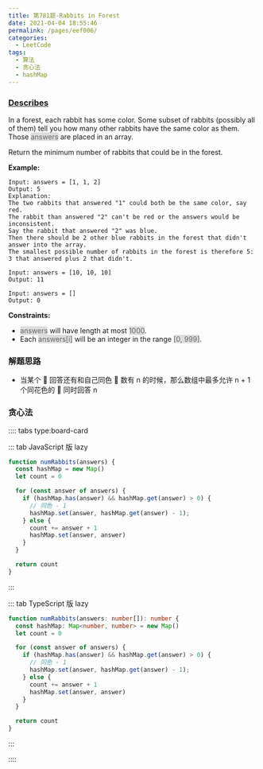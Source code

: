 ```yaml
---
title: 第781题-Rabbits in Forest
date: 2021-04-04 18:55:46
permalink: /pages/eef006/
categories:
  - LeetCode
tags:
  - 算法
  - 贪心法
  - hashMap
---
```


### [Describes](https://leetcode-cn.com/problems/rabbits-in-forest/)

In a forest, each rabbit has some color. Some subset of rabbits (possibly all of them) tell you how many other rabbits have the same color as them. Those <span style="background: #ddd; color: #666;">answers</span> are placed in an array.

Return the minimum number of rabbits that could be in the forest.

<!-- more -->

**Example:**

```
Input: answers = [1, 1, 2]
Output: 5
Explanation:
The two rabbits that answered "1" could both be the same color, say red.
The rabbit than answered "2" can't be red or the answers would be inconsistent.
Say the rabbit that answered "2" was blue.
Then there should be 2 other blue rabbits in the forest that didn't answer into the array.
The smallest possible number of rabbits in the forest is therefore 5: 3 that answered plus 2 that didn't.

Input: answers = [10, 10, 10]
Output: 11

Input: answers = []
Output: 0
```

**Constraints:**

- <span style="background: #ddd; color: #666;">answers</span> will have length at most <span style="background: #ddd; color: #666;">1000</span>.
- Each <span style="background: #ddd; color: #666;">answers[i]</span> will be an integer in the range <span style="background: #ddd; color: #666;">[0, 999]</span>.

### 解题思路

- 当某个 🐰 回答还有和自己同色 🐰 数有 n 的时候，那么数组中最多允许 n + 1 个同花色的 🐰 同时回答 n

### 贪心法

:::: tabs type:board-card

::: tab JavaScript 版 lazy

```JavaScript
function numRabbits(answers) {
  const hashMap = new Map()
  let count = 0

  for (const answer of answers) {
    if (hashMap.has(answer) && hashMap.get(answer) > 0) {
      // 同色 - 1
      hashMap.set(answer, hashMap.get(answer) - 1);
    } else {
      count += answer + 1
      hashMap.set(answer, answer)
    }
  }

  return count
}
```

:::

::: tab TypeScript 版 lazy

```TypeScript
function numRabbits(answers: number[]): number {
  const hashMap: Map<number, number> = new Map()
  let count = 0

  for (const answer of answers) {
    if (hashMap.has(answer) && hashMap.get(answer) > 0) {
      // 同色 - 1
      hashMap.set(answer, hashMap.get(answer) - 1);
    } else {
      count += answer + 1
      hashMap.set(answer, answer)
    }
  }

  return count
}
```

:::

::::
